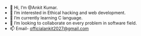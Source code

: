 - 👋 Hi, I’m @Ankit Kumar.
- 👀 I’m interested in Ethical hacking and web development.
- 🌱 I’m currently learning C language.
- 💞️ I’m looking to collaborate on every problem in software field. 
- 📫 Email- officialankit2027@gmail.com
<!---
Ankit-whw/Ankit-whw is a ✨ special ✨ repository because its `README.md` (this file) appears on your GitHub profile.
You can click the Preview link to take a look at your changes.
--->
